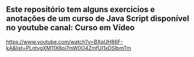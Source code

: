 ## Este repositório tem alguns exercicios e anotações de um curso de Java Script disponível no youtube canal: Curso em Vídeo

https://www.youtube.com/watch?v=BXqUH86F-kA&list=PLntvgXM11X6pi7mW0O4ZmfUI1xDSIbmTm
